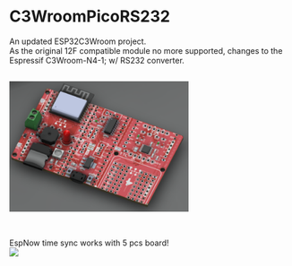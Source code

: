 # C3WroomPicoRS232
An updated ESP32C3Wroom project. <br>
As the original 12F compatible module no more supported, changes to the Espressif C3Wroom-N4-1; w/ RS232 converter.<br>

<img src="pic/C3WroommBusPicoRS232.png" width=320 > <br>
<br>
---
EspNow time sync works with 5 pcs board! <br>
<img src="pic/C3mBusEspnowBitlash0719.gif" width=320 >

